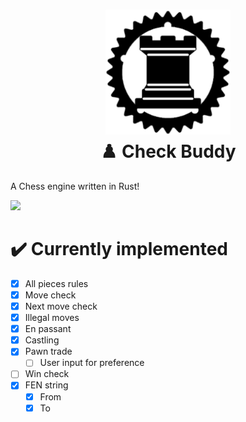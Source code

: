 <h1 align="center">
  <img src="assets/logo256.png" width=200 height=200/><br>
  ♟️ Check Buddy
  </a>
</h1>

<p>A Chess engine written in Rust!</p>

![](../../assets/footage.gif)

# ✔️ Currently implemented
- [x] All pieces rules
- [x] Move check
- [x] Next move check
- [x] Illegal moves
- [x] En passant
- [x] Castling
- [x] Pawn trade
  - [ ] User input for preference
- [ ] Win check
- [x] FEN string
  - [x] From
  - [x] To
